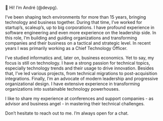 👋 Hi! I’m André (@devpg).

I’ve been shaping tech environments for more than 15 years, bringing technology and business together. During that time, I’ve worked for startup’s, scaleup’s, up to big corporations. I have profound experience in software engineering and even more experience on the leadership side. In this role, I’m building and guiding organizations and transforming companies and their business on a tactical and strategic level. In recent years I was primarily working as a Chief Technology Officer.

I’ve studied informatics and, later on, business economics. Yet to say, my focus is still on technology. I have a strong passion for technical topics, especially technology trends and their usage to drive innovation. Besides that, I’ve led various projects, from technical migrations to post-acquisition integrations. Finally, I’m an advocate of modern leadership and progressive organizational design. I have extensive experience in transforming organizations into sustainable technology powerhouses.

I like to share my experience at conferences and support companies - as advisor and business angel - in mastering their technical challenges.

Don’t hesitate to reach out to me. I’m always open for a chat.
